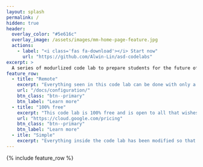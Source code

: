 ```yaml
---
layout: splash
permalink: /
hidden: true
header:
  overlay_color: "#5e616c"
  overlay_image: /assets/images/mm-home-page-feature.jpg
  actions:
    - label: "<i class='fas fa-download'></i> Start now"
      url: "https://github.com/Alwin-Lin/asd-codelabs"
excerpt: >
  A series of modurlized code lab to prepare students for the future of cloud computing, and allowing newcomers with no experince to quickly get a grip on the basics of android development and more.<br />
feature_row:
  - title: "Remote"
    excerpt: "Everything seen in this code lab can be done with only a chrome browser and a stable internet"
    url: "/docs/configuration/"
    btn_class: "btn--primary"
    btn_label: "Learn more"
  - title: "100% free"
    excerpt: "This code lab is 100% free and is open to all that wishes to learn more."
    url: "https://cloud.google.com/pricing"
    btn_class: "btn--primary"
    btn_label: "Learn more"    
  - itle: "Simple"
    excerpt: "Everything inside the code lab has been modified so that someone without a computer science background can easily understand"
---
```



{% include feature_row %}
